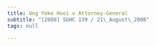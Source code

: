 ```yaml
---
title: Ung Yoke Hooi v Attorney-General
subtitle: "[2008] SGHC 139 / 21\_August\_2008"
tags: null

---
```


